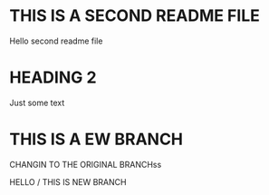 # THIS IS A SECOND README FILE
Hello second readme file



# HEADING 2
Just some text

# THIS IS A EW BRANCH
CHANGIN TO THE ORIGINAL BRANCHss

HELLO / THIS IS NEW BRANCH
